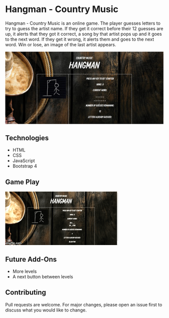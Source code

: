# Hangman - Country Music

Hangman - Country Music is an online game. The player guesses letters to try to guess the artist name. If they get it correct before their 12 guesses are up, it alerts that they got it correct, a song by that artist pops up and it goes to the next word. If they get it wrong, it alerts them and goes to the next word. Win or lose, an image of the last artist appears. 

![Image of Hangman - Country Music Game](assets/images/HangmanGame.jpg)

## Technologies
* HTML
* CSS
* JavaScript
* Bootstrap 4

## Game Play
![GIF of actual game play](assets/images/HangmanGame.gif)

## Future Add-Ons
* More levels
* A next button between levels

## Contributing
Pull requests are welcome. For major changes, please open an issue first to discuss what you would like to change.





